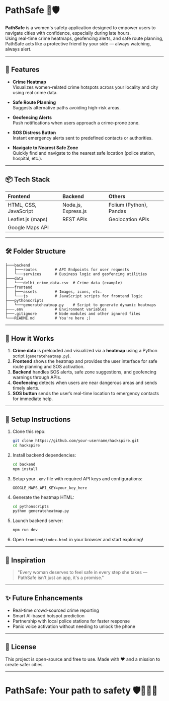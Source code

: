 # PathSafe 🚨🛡️

**PathSafe** is a women's safety application designed to empower users to navigate cities with confidence, especially during late hours.  
Using real-time crime heatmaps, geofencing alerts, and safe route planning, PathSafe acts like a protective friend by your side — always watching, always alert.

---

## 🚀 Features

- **Crime Heatmap**  
  Visualizes women-related crime hotspots across your locality and city using real crime data.

- **Safe Route Planning**  
  Suggests alternative paths avoiding high-risk areas.

- **Geofencing Alerts**  
  Push notifications when users approach a crime-prone zone.

- **SOS Distress Button**  
  Instant emergency alerts sent to predefined contacts or authorities.

- **Navigate to Nearest Safe Zone**  
  Quickly find and navigate to the nearest safe location (police station, hospital, etc.).

---

## 📦 Tech Stack

| Frontend | Backend | Others |
| :--- | :--- | :--- |
| HTML, CSS, JavaScript | Node.js, Express.js | Folium (Python), Pandas |
| Leaflet.js (maps) | REST APIs | Geolocation APIs |
| Google Maps API ||

---

## 🛠️ Folder Structure

```
├───backend
│   ├───routes        # API Endpoints for user requests
│   └───services      # Business logic and geofencing utilities
├───data
│   └───delhi_crime_data.csv  # Crime data (example)
├───frontend
│   ├───assets        # Images, icons, etc.
│   └───js            # JavaScript scripts for frontend logic
├───pythonscripts
│   └───generateheatmap.py    # Script to generate dynamic heatmaps
├───.env              # Environment variables
├───.gitignore        # Node modules and other ignored files
└───README.md         # You're here ;)
```

---

## 📍 How it Works

1. **Crime data** is preloaded and visualized via a **heatmap** using a Python script (`generateheatmap.py`).
2. **Frontend** shows the heatmap and provides the user interface for safe route planning and SOS activation.
3. **Backend** handles SOS alerts, safe zone suggestions, and geofencing warnings through APIs.
4. **Geofencing** detects when users are near dangerous areas and sends timely alerts.
5. **SOS button** sends the user’s real-time location to emergency contacts for immediate help.

---

## 🧩 Setup Instructions

1. Clone this repo:
   ```bash
   git clone https://github.com/your-username/hackspire.git
   cd hackspire
   ```

2. Install backend dependencies:
   ```bash
   cd backend
   npm install
   ```

3. Setup your `.env` file with required API keys and configurations:
   ```
   GOOGLE_MAPS_API_KEY=your_key_here
   ```

4. Generate the heatmap HTML:
   ```bash
   cd pythonscripts
   python generateheatmap.py
   ```

5. Launch backend server:
   ```bash
   npm run dev
   ```

6. Open `frontend/index.html` in your browser and start exploring!

---

## 🧠 Inspiration

> "Every woman deserves to feel safe in every step she takes — PathSafe isn't just an app, it's a promise."

---

## ✨ Future Enhancements

- Real-time crowd-sourced crime reporting
- Smart AI-based hotspot prediction
- Partnership with local police stations for faster response
- Panic voice activation without needing to unlock the phone

---

## 💬 License

This project is open-source and free to use. Made with ❤️ and a mission to create safer cities.

---

# PathSafe: Your path to safety 🛡️🚶‍♀️🌙

